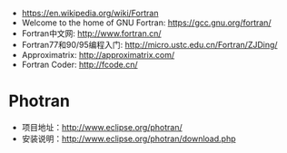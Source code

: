 * https://en.wikipedia.org/wiki/Fortran
* Welcome to the home of GNU Fortran: https://gcc.gnu.org/fortran/
* Fortran中文网: http://www.fortran.cn/
* Fortran77和90/95编程入门: http://micro.ustc.edu.cn/Fortran/ZJDing/
* Approximatrix: http://approximatrix.com/
* Fortran Coder: http://fcode.cn/

# Photran

* 项目地址：http://www.eclipse.org/photran/
* 安装说明：http://www.eclipse.org/photran/download.php
